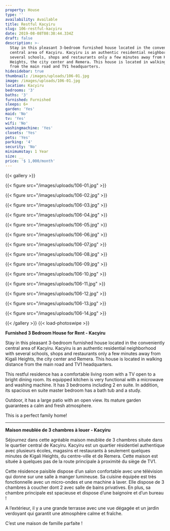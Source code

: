 ```yaml
---
property: House
type: ''
availability: Available
title: Restful Kacyiru
slug: 106-restful-kacyiru
date: 2019-08-08T08:38:44.334Z
draft: false
description: >-
  Stay in this pleasant 3-bedroom furnished house located in the conveniently
  central area of Kacyiru. Kacyiru is an authentic residential neighborhood with
  several schools, shops and restaurants only a few minutes away from Kigali
  Heights, the city center and Remera. This house is located in walking distance
  from the main road and TV1 headquarters. 
hidesidebar: true
thumbnail: /images/uploads/106-01.jpg
image: /images/uploads/106-01.jpg
location: Kacyiru
bedrooms: '3'
baths: '3'
furnished: Furnished
sleeps: 6+
garden: 'Yes'
maid: 'No'
tv: 'Yes'
wifi: 'No'
washingmachine: 'Yes'
closets: 'Yes'
pets: 'Yes'
parking: '4'
security: 'No'
minimumstay: 1 Year
size: __
price: '$ 1,000/month'
---
```

{{< gallery >}} 

{{< figure src="/images/uploads/106-01.jpg" >}} 

{{< figure src="/images/uploads/106-02.jpg" >}}

 {{< figure src="/images/uploads/106-03.jpg" >}} 

{{< figure src="/images/uploads/106-04.jpg" >}}

{{< figure src="/images/uploads/106-05.jpg" >}}

 {{< figure src="/images/uploads/106-06.jpg" >}}

 {{< figure src="/images/uploads/106-07.jpg" >}}

 {{< figure src="/images/uploads/106-08.jpg" >}}

{{< figure src="/images/uploads/106-09.jpg" >}} 

{{< figure src="/images/uploads/106-10.jpg" >}}

 {{< figure src="/images/uploads/106-11.jpg" >}} 

{{< figure src="/images/uploads/106-12.jpg" >}}

{{< figure src="/images/uploads/106-13.jpg" >}}

{{< figure src="/images/uploads/106-14.jpg" >}}

 {{< /gallery >}} {{< load-photoswipe >}}

**Furnished 3 Bedroom House for Rent - Kacyiru**

Stay in this pleasant 3-bedroom furnished house located in the conveniently central area of Kacyiru. Kacyiru is an authentic residential neighborhood with several schools, shops and restaurants only a few minutes away from Kigali Heights, the city center and Remera. This house is located in walking distance from the main road and TV1 headquarters. 

This restful residence has a comfortable living room with a TV open to a bright dining room. Its equipped kitchen is very functional with a microwave and washing machine. It has 3 bedrooms including 2 en suite. In addition, its spacious en suite master bedroom has a bath tub and a study. 

Outdoor, it has a large patio with an open view. Its mature garden guarantees a calm and fresh atmosphere. 

This is a perfect family home!

- - -

**Maison meublée de 3 chambres à louer - Kacyiru**

Séjournez dans cette agréable maison meublée de 3 chambres située dans le quartier central de Kacyiru. Kacyiru est un quartier résidentiel authentique avec plusieurs écoles, magasins et restaurants à seulement quelques minutes de Kigali Heights, du centre-ville et de Remera. Cette maison est située à quelques pas de la route principale à proximité du siège de TV1.

Cette résidence paisible dispose d’un salon confortable avec une télévision qui donne sur une salle à manger lumineuse. Sa cuisine équipée est très fonctionnelle avec un micro-ondes et une machine à laver. Elle dispose de 3 chambres à coucher dont 2 avec salle de bains privatives. En plus, sa chambre principale est spacieuse et dispose d’une baignoire et d’un bureau !

A l’extérieur, il y a une grande terrasse avec une vue dégagée et un jardin verdoyant qui garantit une atmosphère calme et fraîche.

C’est une maison de famille parfaite !

